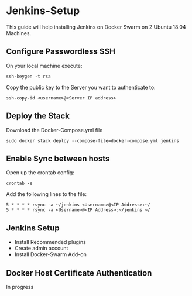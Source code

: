 # Jenkins-Setup
This guide will help installing Jenkins on Docker Swarm on 2 Ubuntu 18.04 Machines.
## Configure Passwordless SSH
On your local machine execute:
```
ssh-keygen -t rsa
```
Copy the public key to the Server you want to authenticate to:
```
ssh-copy-id <username>@<Server IP address>
```

## Deploy the Stack
Download the Docker-Compose.yml file

```
sudo docker stack deploy --compose-file=docker-compose.yml jenkins
```

## Enable Sync between hosts
Open up the crontab config:
```
crontab -e
```
Add the following lines to the file:
```
5 * * * * rsync -a ~/jenkins <Username>@<IP Address>:~/
5 * * * * rsync -a <Username>@<IP Address>:~/jenkins ~/
```

## Jenkins Setup
- Install Recommended plugins
- Create admin account
- Install Docker-Swarm Add-on

## Docker Host Certificate Authentication
In progress
